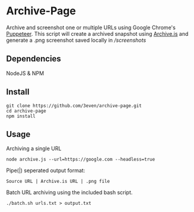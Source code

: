 # Archive-Page

Archive and screenshot one or multiple URLs using Google Chrome's [Puppeteer](https://github.com/GoogleChrome/puppeteer). This script will create a archived snapshot using [Archive.is](https://archive.is/) and generate a .png screenshot saved locally in */screenshots*

## Dependencies

NodeJS & NPM 

## Install

```
git clone https://github.com/3even/archive-page.git
cd archive-page
npm install
```

## Usage

Archiving a single URL
```
node archive.js --url=https://google.com --headless=true
```
Pipe(|) seperated output format:
```
Source URL | Archive.is URL | .png file
```

Batch URL archiving using the included bash script.
```
./batch.sh urls.txt > output.txt
```
